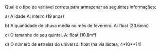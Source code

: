 Qual é o tipo de variável correta para armazenar as seguintes informações:

a) A idade
A: inteiro (19 anos)

b) A quantidade de chuva média no mês de fevereiro.
A: float (23.6mm)

c) O tamanho do seu quintal.
A: float (10.8m²)

d) O número de estrelas do universo.
float (na via láctea, 4*10**14)
